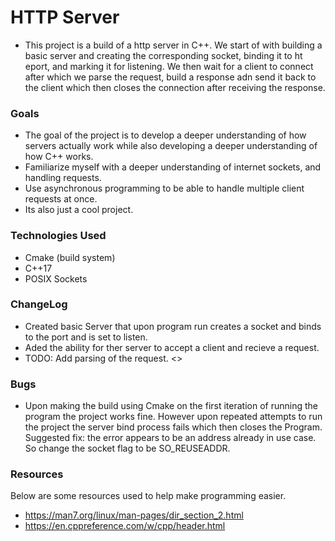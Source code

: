 # HTTP Server
- This project is a build of a http server in C++. We start of with building a basic server and creating the corresponding socket, binding it to ht eport, and marking it for listening. We then wait for a client to connect after which we parse the request, build a response adn send it back to the client which then closes the connection after receiving the response. 

### Goals
- The goal of the project is to develop a deeper understanding of how servers actually work while also developing a deeper understanding of how C++ works. 
- Familiarize myself with a deeper understanding of internet sockets, and handling requests. 
- Use asynchronous programming to be able to handle multiple client requests at once. 
- Its also just a cool project. 

### Technologies Used
- Cmake (build system)
- C++17
- POSIX Sockets


### ChangeLog
- Created basic Server that upon program run creates a socket and binds to the port and is set to listen. 
- Aded the ability for ther server to accept a client and recieve a request. 
- TODO: Add parsing of the request. <<EXPAND ON THE CHANGELOG LATER>>


### Bugs
- Upon making the build using Cmake on the first iteration of running the program the project works fine. However upon repeated attempts to run the project the server bind process fails which then closes the Program. Suggested fix: the error appears to be an address already in use case. So change the socket flag to be SO_REUSEADDR. 

### Resources
Below are some resources used to help make programming easier. 
- https://man7.org/linux/man-pages/dir_section_2.html
- https://en.cppreference.com/w/cpp/header.html



